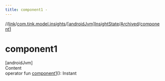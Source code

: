```yaml
---
title: component1 -
---
```

//[link](../../../index.md)/[com.tink.model.insights](../../index.md)/[[androidJvm]InsightState](../index.md)/[Archived](index.md)/[component1](component1.md)



# component1  
[androidJvm]  
Content  
operator fun [component1](component1.md)(): Instant  



